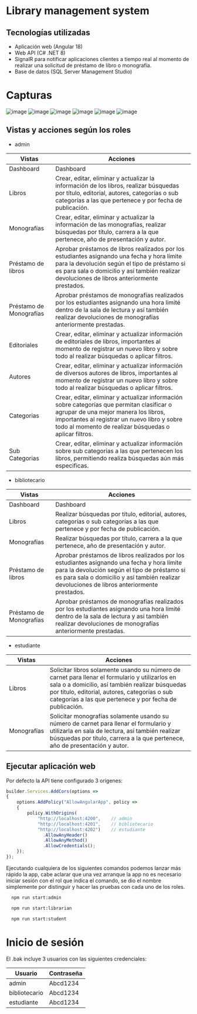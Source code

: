 # Library management system

## Tecnologías utilizadas
- Aplicación web (Angular 18)
- Web API (C# .NET 8)
- SignalR para notificar aplicaciones clientes a tiempo real al momento de realizar una solicitud de préstamo de libro o monografía.
- Base de datos (SQL Server Management Studio)

# Capturas
![image](https://github.com/wong17/library-management-system/assets/64237085/7aebf9f9-63de-4a02-ae51-5af5af76e6e9)
![image](https://github.com/wong17/library-management-system/assets/64237085/f7a50a14-27e7-4790-8ea3-1e21e1922901)
![image](https://github.com/user-attachments/assets/17c03825-034b-48c1-a631-4c85181f7013)
![image](https://github.com/wong17/library-management-system/assets/64237085/73679c5f-c6cc-4cbb-bb60-25e277ed9b58)
![image](https://github.com/user-attachments/assets/6829d526-755f-466e-bd45-fec10f104b3c)
![image](https://github.com/user-attachments/assets/81cc0dd4-c28b-4ae0-8507-9bc98c585daf)

## Vistas y acciones según los roles

- admin

| Vistas                   | Acciones         |
| ------------------------ | ---------------- |
| Dashboard                | Dashboard | 
| Libros                   | Crear, editar, eliminar y actualizar la información de los libros, realizar búsquedas por título, editorial, autores, categorías o sub categorías a las que pertenece y por fecha de publicación.  |
| Monografías              | Crear, editar, eliminar y actualizar la información de las monografías, realizar búsquedas por título, carrera a la que pertenece, año de presentación y autor. |
| Préstamo de libros       | Aprobar préstamos de libros realizados por los estudiantes asignando una fecha y hora límite para la devolución según el tipo de préstamo si es para sala o domicilio y así también realizar devoluciones de libros anteriormente prestados. |            
| Préstamo de Monografías  | Aprobar préstamos de monografías realizados por los estudiantes asignando una hora limité dentro de la sala de lectura y así también realizar devoluciones de monografías anteriormente prestadas. |    
| Editoriales              | Crear, editar, eliminar y actualizar información de editoriales de libros, importantes al momento de registrar un nuevo libro y sobre todo al realizar búsquedas o aplicar filtros. |
| Autores                  | Crear, editar, eliminar y actualizar información de diversos autores de libros, importantes al momento de registrar un nuevo libro y sobre todo al realizar búsquedas o aplicar filtros. |
| Categorias               | Crear, editar, eliminar y actualizar información sobre categorías que permitan clasificar o agrupar de una mejor manera los libros, importantes al registrar un nuevo libro y sobre todo al momento de realizar búsquedas o aplicar filtros. |
| Sub Categorias           | Crear, editar, eliminar y actualizar información sobre sub categorías a las que pertenecen los libros, permitiendo realiza búsquedas aún más especificas. |

- bibliotecario

| Vistas                  | Acciones |
| ----------------------- | ----------- |
| Dashboard               | Dashboard |
| Libros                  | Realizar búsquedas por título, editorial, autores, categorías o sub categorías a las que pertenece y por fecha de publicación. |
| Monografías             | Realizar búsquedas por título, carrera a la que pertenece, año de presentación y autor. |
| Préstamo de libros      | Aprobar préstamos de libros realizados por los estudiantes asignando una fecha y hora límite para la devolución según el tipo de préstamo si es para sala o domicilio y así también realizar devoluciones de libros anteriormente prestados. |          
| Préstamo de Monografías | Aprobar préstamos de monografías realizados por los estudiantes asignando una hora limité dentro de la sala de lectura y así también realizar devoluciones de monografías anteriormente prestadas. |    

- estudiante

| Vistas      | Acciones |
| ----------- | ------------ |
| Libros      | Solicitar libros solamente usando su número de carnet para llenar el formulario y utilizarlos en sala o a domicilio, así también realizar búsquedas por título, editorial, autores, categorías o sub categorías a las que pertenece y por fecha de publicación. |
| Monografías | Solicitar monografías solamente usando su número de carnet para llenar el formulario y utilizarla en sala de lectura, así también realizar búsquedas por título, carrera a la que pertenece, año de presentación y autor.|

## Ejecutar aplicación web

Por defecto la API tiene configurado 3 origenes:

```javascript
builder.Services.AddCors(options =>
{
    options.AddPolicy("AllowAngularApp", policy =>
    {
        policy.WithOrigins(
            "http://localhost:4200",    // admin 
            "http://localhost:4201",    // bibliotecario
            "http://localhost:4202")    // estudiante
              .AllowAnyHeader()
              .AllowAnyMethod()
              .AllowCredentials(); 
    });
});

```
Ejecutando cualquiera de los siguientes comandos podemos lanzar más rápido la app, cabe aclarar que una vez arranque la app no es necesario iniciar sesión con el rol que indica el comando, se dio el nombre simplemente por distinguir y hacer las pruebas con cada uno de los roles.

```bash
  npm run start:admin 
```

```bash
  npm run start:librarian 
```

```bash
  npm run start:student 
```
# Inicio de sesión

El .bak incluye 3 usuarios con las siguientes credenciales:

| Usuario       | Contraseña |
| ------------- | -------- |
| admin         | Abcd1234 |
| bibliotecario | Abcd1234 |
| estudiante    | Abcd1234 |



